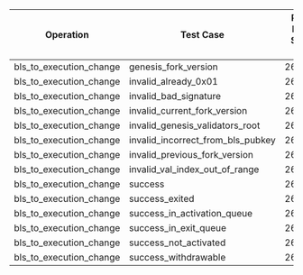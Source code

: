 | Operation | Test Case | Read Pre-State SSZ | Deserialize Pre-State SSZ | Read Operation Input | Process | Merkleize | Commit | Total Cycles | Execution Time |
|-----------|-----------|--------------------|---------------------------|----------------------|---------|-----------|--------|--------------|----------------|
bls_to_execution_change | genesis_fork_version | 264367 | 18696661 | 16848 | 2072509 | 32739319588 | 1111 | 32760375321 | 661.39193975s |
bls_to_execution_change | invalid_already_0x01 | 264367 | 18696661 | 16848 | 2072576 | 32739320143 | 1111 | 32760375943 | 606.920295667s |
bls_to_execution_change | invalid_bad_signature | 264367 | 18696661 | 16848 | 2072509 | 32739319588 | 1111 | 32760375321 | 589.228854875s |
bls_to_execution_change | invalid_current_fork_version | 264367 | 18696661 | 16848 | 2072509 | 32739319588 | 1111 | 32760375321 | 600.919943167s |
bls_to_execution_change | invalid_genesis_validators_root | 264367 | 18696661 | 16848 | 2072509 | 32739319588 | 1111 | 32760375321 | 595.095485833s |
bls_to_execution_change | invalid_incorrect_from_bls_pubkey | 264367 | 18696661 | 16848 | 2072509 | 32739319588 | 1111 | 32760375321 | 604.250683333s |
bls_to_execution_change | invalid_previous_fork_version | 264367 | 18696661 | 16848 | 2072509 | 32739319588 | 1111 | 32760375321 | 608.282873583s |
bls_to_execution_change | invalid_val_index_out_of_range | 264367 | 18696661 | 16848 | 2072576 | 32739319588 | 1111 | 32760375388 | 594.045838s |
bls_to_execution_change | success | 264367 | 18696661 | 16848 | 2072509 | 32739319588 | 1111 | 32760375321 | 600.619021s |
bls_to_execution_change | success_exited | 264367 | 18696661 | 16848 | 2072509 | 32739321563 | 1111 | 32760377296 | 610.932087333s |
bls_to_execution_change | success_in_activation_queue | 264367 | 18696661 | 16848 | 2072509 | 32739327732 | 1111 | 32760383465 | 781.587731167s |
bls_to_execution_change | success_in_exit_queue | 264367 | 18696661 | 16848 | 2072509 | 32739323871 | 1111 | 32760379604 | 606.902397333s |
bls_to_execution_change | success_not_activated | 264367 | 18696661 | 16848 | 2072509 | 32739323111 | 1111 | 32760378844 | 610.300997417s |
bls_to_execution_change | success_withdrawable | 264367 | 18696661 | 16848 | 2072509 | 32739318979 | 1111 | 32760374712 | 616.002639583s |
